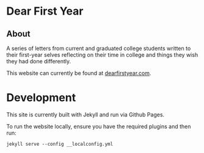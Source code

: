 # Dear First Year

## About
A series of letters from current and graduated college students written to their first-year selves reflecting on their time in college and things they wish they had done differently.


This website can currently be found at [dearfirstyear.com](https://www.dearfirstyear.com/).


# Development
This site is currently built with Jekyll and run via Github Pages. 

To run the website locally, ensure you have the required plugins and then run:
```
jekyll serve --config __localconfig.yml
```
